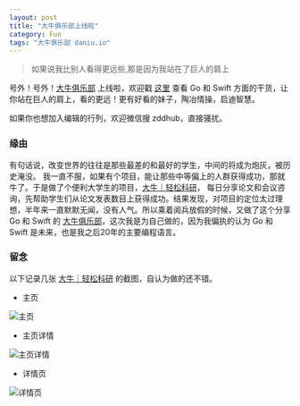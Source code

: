 ```yaml
---
layout: post
title: "大牛俱乐部上线啦"
category: Fun
tags: "大牛俱乐部 daniu.io"
---
```


> 如果说我比别人看得更远些,那是因为我站在了巨人的肩上

号外！号外！[大牛俱乐部](http://daniu.io/) 上线啦，欢迎戳 [这里](http://daniu.io/) 查看 Go 和 Swift 方面的干货，让你站在巨人的肩上，看的更远！更有好看的妹子，陶冶情操，启迪智慧。

如果你也想加入编辑的行列，欢迎微信搜 zddhub，直接骚扰。

<!-- more -->

### 缘由

有句话说，改变世界的往往是那些最差的和最好的学生，中间的将成为炮灰，被历史淹没。 我一直不服，如果有个项目，能让那些中等偏上的人群获得成功，那就牛了。于是做了个便利大学生的项目，[大牛｜轻松科研](http://www.zddhub.com/fun/2015/06/06/daniu/)， 每日分享论文和会议咨询，先帮助学生们从论文发表数目上获得成功。结果发现，对项目的定位太过理想，半年来一直默默无闻，没有人气。所以乘着阅兵放假的时候，又做了这个分享 Go 和 Swift 的 [大牛俱乐部](http://daniu.io/)，这次我是为自己做的，因为我偏执的认为 Go 和 Swift 是未来，也是我之后20年的主要编程语言。

### 留念

以下记录几张 [大牛｜轻松科研](http://www.zddhub.com/fun/2015/06/06/daniu/) 的截图，自认为做的还不错。

* 主页

![主页](http://ww4.sinaimg.cn/large/005AsKDkjw1ew4sqtbq09j31kw1l815z.jpg)

* 主页详情

![主页详情](http://ww2.sinaimg.cn/large/005AsKDkjw1ew4sqqsv35j31kw1l84dc.jpg)

* 详情页

![详情页](http://ww2.sinaimg.cn/large/005AsKDkjw1ew4sqlnwlwj31kw1eyage.jpg)

